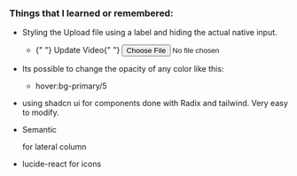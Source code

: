### Things that I learned or remembered:

- Styling the Upload file using a label and hiding the actual native input.
  - <form className="space-y-6">
    <label
                            htmlFor="video"
                          >
    {" "}
    Update Video{" "}
    </label>
    <input
                      type="file"
                      name="video"
                      id="video"
                      accept="video/mp4"
                      className="sr-only"
                    />
    </form>
- Its possible to change the opacity of any color like this:

  - hover:bg-primary/5

- using shadcn ui for components done with Radix and tailwind. Very easy to modify.
- Semantic <aside> for lateral column
- lucide-react for icons
